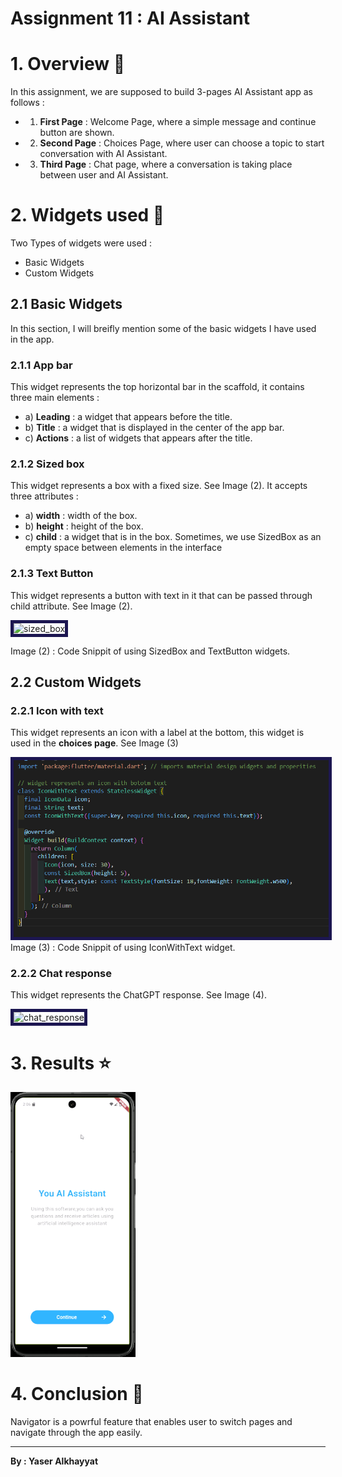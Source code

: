 # Assignment 11 : AI Assistant

# 1. Overview 📖
In this assignment, we are supposed to build 3-pages AI Assistant app as follows :
- 1. **First Page** : Welcome Page, where a simple message and continue button are shown.
- 2. **Second Page** : Choices Page, where user can choose a topic to start conversation with AI Assistant.
- 3. **Third Page** : Chat page, where a conversation is taking place between user and AI Assistant.

# 2. Widgets used 🎨
Two Types of widgets were used :
- Basic Widgets
- Custom Widgets

## 2.1 Basic Widgets
In this section, I will breifly mention some of the basic widgets I have used in the app.
### 2.1.1 App bar
This widget represents the top horizontal bar in the scaffold, it contains three main elements :
- a) **Leading** : a widget that appears before the title.
- b) **Title** : a widget that is displayed in the center of the app bar.
- c) **Actions** : a list of widgets that appears after the title.

### 2.1.2 Sized box
This widget represents a box with a fixed size. See Image (2).
It accepts three attributes :
- a) **width** : width of the box.
- b) **height** : height of the box.
- c) **child** : a widget that is in the box.
Sometimes, we use SizedBox as an empty space between elements in the interface

### 2.1.3 Text Button
This widget represents a button with text in it that can be passed through child attribute. See Image (2).

<img src="./readme_media/sized_box" alt="sized_box" style="border: 5px solid #1c1651">

Image (2) : Code Snippit of using SizedBox and TextButton widgets.

## 2.2 Custom Widgets
### 2.2.1 Icon with text
This widget represents an icon with a label at the bottom, this widget is used in the **choices page**. See Image (3)

<img src="./readme_media/icon_with_text.png" alt="icon_with_text" style="border: 5px solid #1c1651">
Image (3) : Code Snippit of using IconWithText widget.

### 2.2.2 Chat response
This widget represents the ChatGPT response. See Image (4).

<img src="./readme_media/chat_response" alt="chat_response" style="border: 5px solid #1c1651">

# 3. Results ⭐
<img src="./readme_media/app_usage_gif.gif" alt="app_usage" width=200>

# 4. Conclusion 🏁
Navigator is a powrful feature that enables user to switch pages and navigate through the app easily.

<hr>

**By : Yaser Alkhayyat**
